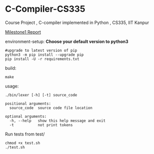 # C-Compiler-CS335
Course Project , C-compiler implemented in Python , CS335, IIT Kanpur
<br>
<!-- [Milestone1 Report (Latex)](https://github.com/RohitRanjangit/C-Compiler-CS335/blob/main/Documentation/CS335_Project_Milestone1.pdf) -->
[Milestone1 Report](Documentation/CS335_Project_Milestone1.pdf)

environment-setup:
**Choose your default version to python3**
```
#upgrade to latest version of pip
python3 -m pip install --upgrade pip
pip install -U -r requirements.txt
```


build: 
```
make
```

usage:
```
./bin/lexer [-h] [-t] source_code

positional arguments:
  source_code  source code file location

optional arguments:
  -h, --help   show this help message and exit
  -t           not print tokens
```

Run tests from test/
```
chmod +x test.sh
./test.sh
```